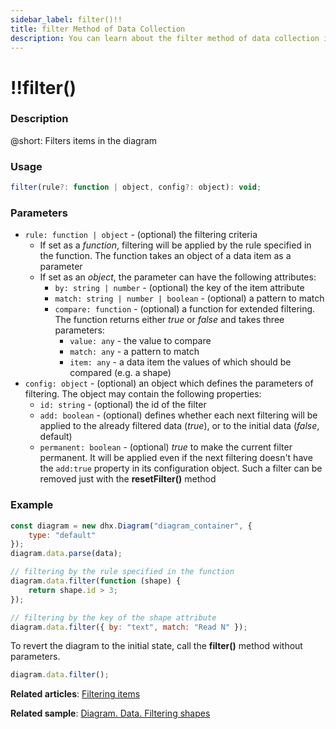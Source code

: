 ```yaml
---
sidebar_label: filter()!!
title: filter Method of Data Collection
description: You can learn about the filter method of data collection in the documentation of the DHTMLX JavaScript Diagram library. Browse developer guides and API reference, try out code examples and live demos, and download a free 30-day evaluation version of DHTMLX Diagram.
---
```


# !!filter()

### Description

@short: Filters items in the diagram

### Usage

~~~js
filter(rule?: function | object, config?: object): void;
~~~

### Parameters

- `rule: function | object` - (optional) the filtering criteria
  - If set as a *function*, filtering will be applied by the rule specified in the function. The function takes an object of a data item as a parameter
  - If set as an *object*, the parameter can have the following attributes:
    - `by: string | number` - (optional) the key of the item attribute
    - `match: string | number | boolean` - (optional) a pattern to match
    - `compare: function` - (optional) a function for extended filtering. The function returns either *true* or *false* and takes three parameters:
      - `value: any` - the value to compare
      - `match: any` - a pattern to match
      - `item: any` - a data item the values of which should be compared (e.g. a shape)
- `config: object` - (optional) an object which defines the parameters of filtering. The object may contain the following properties:
  - `id: string` - (optional) the id of the filter
  - `add: boolean` - (optional) defines whether each next filtering will be applied to the already filtered data (<i>true</i>), or to the initial data (<i>false</i>, default)
  - `permanent: boolean` - (optional) *true* to make the current filter permanent. It will be applied even if the next filtering doesn't have the `add:true` property in its configuration object. Such a filter can be removed just with the **resetFilter()** method

### Example

~~~js {7-9,12}
const diagram = new dhx.Diagram("diagram_container", {
    type: "default"
});
diagram.data.parse(data);

// filtering by the rule specified in the function
diagram.data.filter(function (shape) {
    return shape.id > 3;
});

// filtering by the key of the shape attribute
diagram.data.filter({ by: "text", match: "Read N" });
~~~

To revert the diagram to the initial state, call the **filter()** method without parameters.

~~~js
diagram.data.filter();
~~~

**Related articles**:  [Filtering items](../../../guides/manipulating_items/#filtering-items)

**Related sample**: [Diagram. Data. Filtering shapes](https://snippet.dhtmlx.com/tm43bsgn)

